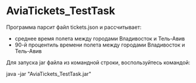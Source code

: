 # AviaTickets_TestTask
Программа парсит файл tickets.json и рассчитывает:
- среднее время полета между городами Владивосток и Тель-Авив
- 90-й процентиль времени полета между городами  Владивосток и Тель-Авив

Для запуска jar файла из командной строки, воспользуйтесь командой:

java -jar "AviaTickets_TestTask.jar"
